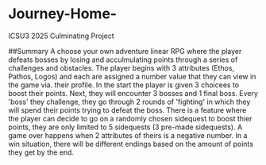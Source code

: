# Journey-Home-
ICSU3 2025 Culminating Project

##Summary
A choose your own adventure linear RPG where the player defeats bosses by losing and acculmulating points through a series of challenges and obstacles. The player begins with 3 attributes (Ethos, Pathos, Logos) and each are assigned a number value that they can view in the game via. their profile. In the start the player is given 3 choicees to boost their points. Next, they will encounter 3 bosses and 1 final boss. Every 'boss' they challenge, they go through 2 rounds of 'fighting' in which they will spend their points trying to defeat the boss. There is a feature where the player can decide to go on a randomly chosen sidequest to boost thier points, they are only limited to 5 sidequests (3 pre-made sidequests). A game over happens when 2 attributes of theirs is a negative number. In a win situation, there will be different endings based on the amount of points they get by the end. 																												
